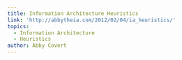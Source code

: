```yaml
---
title: Information Architecture Heuristics
link: 'http://abbytheia.com/2012/02/04/ia_heuristics/'
topics:
  - Information Architecture
  - Heuristics
author: Abby Covert
---
```


